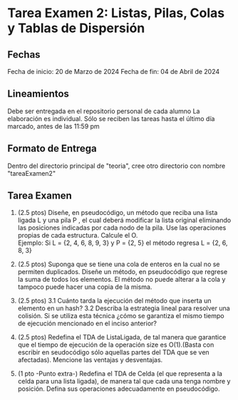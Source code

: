 # Tarea Examen 2: Listas, Pilas, Colas y Tablas de Dispersión

## Fechas
Fecha de inicio: 20 de Marzo de 2024 Fecha de fin: 04 de Abril de 2024

## Lineamientos
Debe ser entregada en el repositorio personal de cada alumno
La elaboración es individual.
Sólo se reciben las tareas hasta el último día marcado, antes de las 11:59 pm

## Formato de Entrega
Dentro del directorio principal de "teoria", cree otro directorio con nombre "tareaExamen2"

## Tarea Examen
1. (2.5 ptos) Diseñe, en pseudocódigo, un método que reciba una lista ligada L
y una pila P , el cual deberá modificar la lista original eliminando las posiciones indicadas por cada nodo de la pila. Use las operaciones propias de cada
estructura. Calcule el O.<br>
Ejemplo: Si L = {2, 4, 6, 8, 9, 3} y P = {2, 5} el método regresa L = {2, 6, 8, 3}

2. (2.5 ptos) Suponga que se tiene una cola de enteros en la cual no se permiten
duplicados. Diseñe un método, en pseudocódigo que regrese la suma de todos
los elementos. El método no puede alterar a la cola y tampoco puede hacer
una copia de la misma.

3. (2.5 ptos)
     3.1 Cuánto tarda la ejecución del método que inserta un elemento en un hash?
     3.2 Describa la estrategia lineal para resolver una colisión. Si se utiliza esta técnica ¿cómo se garantiza el mismo tiempo de ejecución mencionado en
el inciso anterior?

5. (2.5 ptos) Redefina el TDA de ListaLigada, de tal manera que garantice
que el tiempo de ejecución de la operación size es O(1).(Basta con escribir en
seudocódigo sólo aquellas partes del TDA que se ven afectadas). Mencione las
ventajas y desventajas.

6. (1 pto -Punto extra-) Redefina el TDA de Celda (el que representa a la
celda para una lista ligada), de manera tal que cada una tenga nombre y
posición. Defina sus operaciones adecuadamente en pseudocódigo.

